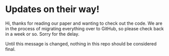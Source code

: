 # Updates on their way!

Hi, thanks for reading our paper and wanting to check out the code. We are in the process of migrating everything over to GitHub, so please check back in a week or so. Sorry for the delay.

Until this message is changed, nothing in this repo should be considered final.
